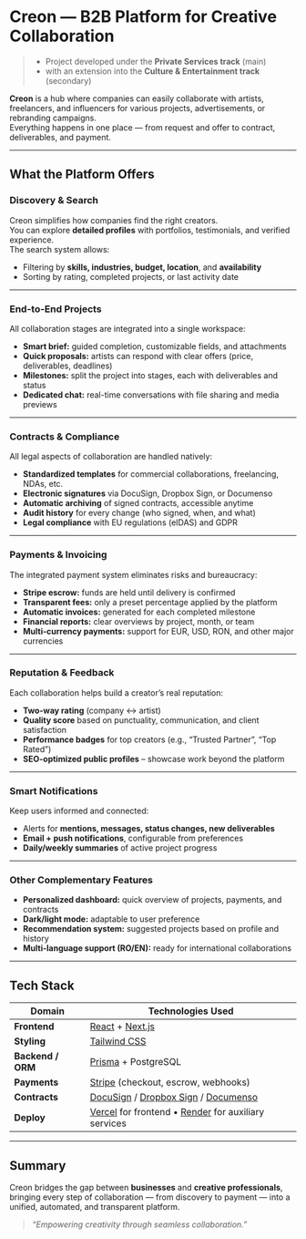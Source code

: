 # Creon — B2B Platform for Creative Collaboration

> - Project developed under the **Private Services track** (main)  
> - with an extension into the **Culture & Entertainment track** (secondary)

**Creon** is a hub where companies can easily collaborate with artists, freelancers, and influencers for various projects, advertisements, or rebranding campaigns.  
Everything happens in one place — from request and offer to contract, deliverables, and payment.

---

##  What the Platform Offers

### Discovery & Search
Creon simplifies how companies find the right creators.  
You can explore **detailed profiles** with portfolios, testimonials, and verified experience.  
The search system allows:
- Filtering by **skills, industries, budget, location**, and **availability**  
- Sorting by rating, completed projects, or last activity date  

---

### End-to-End Projects
All collaboration stages are integrated into a single workspace:
- **Smart brief:** guided completion, customizable fields, and attachments  
- **Quick proposals:** artists can respond with clear offers (price, deliverables, deadlines)  
- **Milestones:** split the project into stages, each with deliverables and status  
- **Dedicated chat:** real-time conversations with file sharing and media previews  

---

### Contracts & Compliance
All legal aspects of collaboration are handled natively:
- **Standardized templates** for commercial collaborations, freelancing, NDAs, etc.  
- **Electronic signatures** via DocuSign, Dropbox Sign, or Documenso  
- **Automatic archiving** of signed contracts, accessible anytime  
- **Audit history** for every change (who signed, when, and what)  
- **Legal compliance** with EU regulations (eIDAS) and GDPR  

---

### Payments & Invoicing 
The integrated payment system eliminates risks and bureaucracy:
- **Stripe escrow:** funds are held until delivery is confirmed  
- **Transparent fees:** only a preset percentage applied by the platform  
- **Automatic invoices:** generated for each completed milestone  
- **Financial reports:** clear overviews by project, month, or team  
- **Multi-currency payments:** support for EUR, USD, RON, and other major currencies  

---

### Reputation & Feedback
Each collaboration helps build a creator’s real reputation:
- **Two-way rating** (company ↔ artist)  
- **Quality score** based on punctuality, communication, and client satisfaction  
- **Performance badges** for top creators (e.g., “Trusted Partner”, “Top Rated”)  
- **SEO-optimized public profiles** – showcase work beyond the platform  

---

### Smart Notifications
Keep users informed and connected:
- Alerts for **mentions, messages, status changes, new deliverables**  
- **Email + push notifications**, configurable from preferences  
- **Daily/weekly summaries** of active project progress  

---

### Other Complementary Features
- **Personalized dashboard:** quick overview of projects, payments, and contracts  
- **Dark/light mode:** adaptable to user preference  
- **Recommendation system:** suggested projects based on profile and history  
- **Multi-language support (RO/EN):** ready for international collaborations  

---

## Tech Stack

| Domain | Technologies Used |
|--------|--------------------|
| **Frontend** | [React](https://react.dev) + [Next.js](https://nextjs.org) |
| **Styling** | [Tailwind CSS](https://tailwindcss.com) |
| **Backend / ORM** | [Prisma](https://www.prisma.io) + PostgreSQL |
| **Payments** | [Stripe](https://stripe.com) (checkout, escrow, webhooks) |
| **Contracts** | [DocuSign](https://www.docusign.com) / [Dropbox Sign](https://www.dropbox.com/sign) / [Documenso](https://documenso.com) |
| **Deploy** | [Vercel](https://vercel.com) for frontend • [Render](https://render.com) for auxiliary services |

---

## Summary
Creon bridges the gap between **businesses** and **creative professionals**, bringing every step of collaboration — from discovery to payment — into a unified, automated, and transparent platform.

> *“Empowering creativity through seamless collaboration.”*
